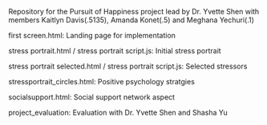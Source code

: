 Repository for the Pursuit of Happiness project lead by Dr. Yvette Shen with members Kaitlyn Davis(.5135), 
Amanda Konet(.5) and Meghana Yechuri(.1)


first screen.html: Landing page for implementation

stress portrait.html / stress portrait script.js: Initial stress portrait

stress portrait selected.html / stress portrait script.js: Selected stressors

stressportrait_circles.html: Positive psychology stratgies

socialsupport.html: Social support network aspect

project_evaluation: Evaluation with Dr. Yvette Shen and Shasha Yu

